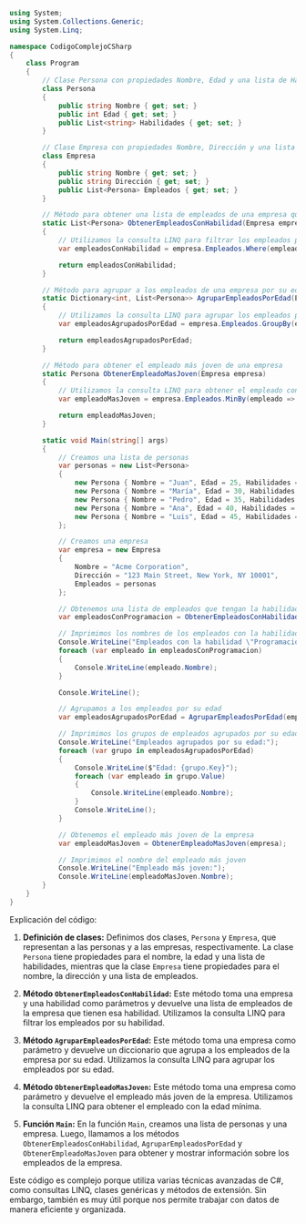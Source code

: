 ```c#
using System;
using System.Collections.Generic;
using System.Linq;

namespace CodigoComplejoCSharp
{
    class Program
    {
        // Clase Persona con propiedades Nombre, Edad y una lista de Habilidades
        class Persona
        {
            public string Nombre { get; set; }
            public int Edad { get; set; }
            public List<string> Habilidades { get; set; }
        }

        // Clase Empresa con propiedades Nombre, Dirección y una lista de Empleados
        class Empresa
        {
            public string Nombre { get; set; }
            public string Dirección { get; set; }
            public List<Persona> Empleados { get; set; }
        }

        // Método para obtener una lista de empleados de una empresa que tengan una habilidad específica
        static List<Persona> ObtenerEmpleadosConHabilidad(Empresa empresa, string habilidad)
        {
            // Utilizamos la consulta LINQ para filtrar los empleados por su habilidad
            var empleadosConHabilidad = empresa.Empleados.Where(empleado => empleado.Habilidades.Contains(habilidad)).ToList();

            return empleadosConHabilidad;
        }

        // Método para agrupar a los empleados de una empresa por su edad
        static Dictionary<int, List<Persona>> AgruparEmpleadosPorEdad(Empresa empresa)
        {
            // Utilizamos la consulta LINQ para agrupar los empleados por su edad
            var empleadosAgrupadosPorEdad = empresa.Empleados.GroupBy(empleado => empleado.Edad).ToDictionary(grupo => grupo.Key, grupo => grupo.ToList());

            return empleadosAgrupadosPorEdad;
        }

        // Método para obtener el empleado más joven de una empresa
        static Persona ObtenerEmpleadoMasJoven(Empresa empresa)
        {
            // Utilizamos la consulta LINQ para obtener el empleado con la edad mínima
            var empleadoMasJoven = empresa.Empleados.MinBy(empleado => empleado.Edad);

            return empleadoMasJoven;
        }

        static void Main(string[] args)
        {
            // Creamos una lista de personas
            var personas = new List<Persona>
            {
                new Persona { Nombre = "Juan", Edad = 25, Habilidades = new List<string> { "Programación", "Diseño", "Marketing" } },
                new Persona { Nombre = "María", Edad = 30, Habilidades = new List<string> { "Contabilidad", "Finanzas", "Administración" } },
                new Persona { Nombre = "Pedro", Edad = 35, Habilidades = new List<string> { "Ventas", "Atención al cliente", "Comunicación" } },
                new Persona { Nombre = "Ana", Edad = 40, Habilidades = new List<string> { "Gerencia", "Liderazgo", "Motivación" } },
                new Persona { Nombre = "Luis", Edad = 45, Habilidades = new List<string> { "Ingeniería", "Construcción", "Arquitectura" } }
            };

            // Creamos una empresa
            var empresa = new Empresa
            {
                Nombre = "Acme Corporation",
                Dirección = "123 Main Street, New York, NY 10001",
                Empleados = personas
            };

            // Obtenemos una lista de empleados que tengan la habilidad "Programación"
            var empleadosConProgramacion = ObtenerEmpleadosConHabilidad(empresa, "Programación");

            // Imprimimos los nombres de los empleados con la habilidad "Programación"
            Console.WriteLine("Empleados con la habilidad \"Programación\":");
            foreach (var empleado in empleadosConProgramacion)
            {
                Console.WriteLine(empleado.Nombre);
            }

            Console.WriteLine();

            // Agrupamos a los empleados por su edad
            var empleadosAgrupadosPorEdad = AgruparEmpleadosPorEdad(empresa);

            // Imprimimos los grupos de empleados agrupados por su edad
            Console.WriteLine("Empleados agrupados por su edad:");
            foreach (var grupo in empleadosAgrupadosPorEdad)
            {
                Console.WriteLine($"Edad: {grupo.Key}");
                foreach (var empleado in grupo.Value)
                {
                    Console.WriteLine(empleado.Nombre);
                }
                Console.WriteLine();
            }

            // Obtenemos el empleado más joven de la empresa
            var empleadoMasJoven = ObtenerEmpleadoMasJoven(empresa);

            // Imprimimos el nombre del empleado más joven
            Console.WriteLine("Empleado más joven:");
            Console.WriteLine(empleadoMasJoven.Nombre);
        }
    }
}
```

Explicación del código:

1. **Definición de clases:** Definimos dos clases, `Persona` y `Empresa`, que representan a las personas y a las empresas, respectivamente. La clase `Persona` tiene propiedades para el nombre, la edad y una lista de habilidades, mientras que la clase `Empresa` tiene propiedades para el nombre, la dirección y una lista de empleados.

2. **Método `ObtenerEmpleadosConHabilidad`:** Este método toma una empresa y una habilidad como parámetros y devuelve una lista de empleados de la empresa que tienen esa habilidad. Utilizamos la consulta LINQ para filtrar los empleados por su habilidad.

3. **Método `AgruparEmpleadosPorEdad`:** Este método toma una empresa como parámetro y devuelve un diccionario que agrupa a los empleados de la empresa por su edad. Utilizamos la consulta LINQ para agrupar los empleados por su edad.

4. **Método `ObtenerEmpleadoMasJoven`:** Este método toma una empresa como parámetro y devuelve el empleado más joven de la empresa. Utilizamos la consulta LINQ para obtener el empleado con la edad mínima.

5. **Función `Main`:** En la función `Main`, creamos una lista de personas y una empresa. Luego, llamamos a los métodos `ObtenerEmpleadosConHabilidad`, `AgruparEmpleadosPorEdad` y `ObtenerEmpleadoMasJoven` para obtener y mostrar información sobre los empleados de la empresa.

Este código es complejo porque utiliza varias técnicas avanzadas de C#, como consultas LINQ, clases genéricas y métodos de extensión. Sin embargo, también es muy útil porque nos permite trabajar con datos de manera eficiente y organizada.